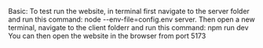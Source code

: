 Basic:
    To test run the website, in terminal first navigate to the server folder and run this command: node --env-file=config.env server.
    Then open a new terminal, navigate to the client folderr and run this command: npm run dev
    You can then open the website in the browser from port 5173